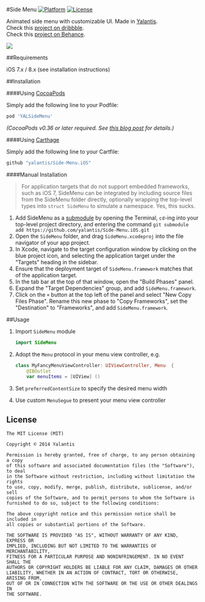 #Side Menu
[![Platform](http://img.shields.io/badge/platform-iOS-blue.svg?style=flat)](http://cocoapods.org/?q=YALSideMenu)
[![License](http://img.shields.io/badge/license-MIT-green.svg?style=flat)](https://github.com/Yalantis/Side-Menu.iOS/blob/master/LICENSE)

Animated side menu with customizable UI. 
Made in <a href="http://yalantis.com/"> Yalantis</a>.<br>
Check this <a href="https://dribbble.com/shots/1689922-Side-Menu-Animation?list=searches&tag=yalantis&offset=0">project on dribbble</a>.<br>
Check this <a href="https://www.behance.net/gallery/20411445/Mobile-Animations-Interactions ">project on Behance</a>.

<img src="https://d13yacurqjgara.cloudfront.net/users/125056/screenshots/1689922/events-menu_1-1-6.gif" />

##Requirements

iOS 7.x / 8.x (see installation instructions)

##Installation

####Using [CocoaPods](http://cocoapods.org)

Simply add the following line to your Podfile:

```ruby
pod 'YALSideMenu'
```

*(CocoaPods v0.36 or later required. See [this blog post](http://blog.cocoapods.org/Pod-Authors-Guide-to-CocoaPods-Frameworks/) for details.)*

####Using [Carthage](https://github.com/Carthage/Carthage)

Simply add the following line to your Cartfile:

```ruby
github "yalantis/Side-Menu.iOS"
```

####Manual Installation

> For application targets that do not support embedded frameworks, such as iOS 7, SideMenu can be integrated by including source files from the SideMenu folder directly, optionally wrapping the top-level types into `struct SideMenu` to simulate a namespace. Yes, this sucks.

1. Add SideMenu as a [submodule](http://git-scm.com/docs/git-submodule) by opening the Terminal, `cd`-ing into your top-level project directory, and entering the command `git submodule add https://github.com/yalantis/Side-Menu.iOS.git`
2. Open the `SideMenu` folder, and drag `SideMenu.xcodeproj` into the file navigator of your app project.
3. In Xcode, navigate to the target configuration window by clicking on the blue project icon, and selecting the application target under the "Targets" heading in the sidebar.
4. Ensure that the deployment target of `SideMenu.framework` matches that of the application target.
5. In the tab bar at the top of that window, open the "Build Phases" panel.
6. Expand the "Target Dependencies" group, and add `SideMenu.framework`.
7. Click on the `+` button at the top left of the panel and select "New Copy Files Phase". Rename this new phase to "Copy Frameworks", set the "Destination" to "Frameworks", and add `SideMenu.framework`.

##Usage

1. Import `SideMenu` module

	```swift
	import SideMenu
	```

2. Adopt the `Menu` protocol in your menu view controller, e.g.

	```swift
	class MyFancyMenuViewController: UIViewController, Menu  {
		@IBOutlet
		var menuItems = [UIView] ()
	```

3. Set `preferredContentSize` to specify the desired menu width
4. Use custom `MenuSegue` to present your menu view controller

## License

	The MIT License (MIT)

	Copyright © 2014 Yalantis

	Permission is hereby granted, free of charge, to any person obtaining a copy
	of this software and associated documentation files (the "Software"), to deal
	in the Software without restriction, including without limitation the rights
	to use, copy, modify, merge, publish, distribute, sublicense, and/or sell
	copies of the Software, and to permit persons to whom the Software is
	furnished to do so, subject to the following conditions:

	The above copyright notice and this permission notice shall be included in
	all copies or substantial portions of the Software.

	THE SOFTWARE IS PROVIDED "AS IS", WITHOUT WARRANTY OF ANY KIND, EXPRESS OR
	IMPLIED, INCLUDING BUT NOT LIMITED TO THE WARRANTIES OF MERCHANTABILITY,
	FITNESS FOR A PARTICULAR PURPOSE AND NONINFRINGEMENT. IN NO EVENT SHALL THE
	AUTHORS OR COPYRIGHT HOLDERS BE LIABLE FOR ANY CLAIM, DAMAGES OR OTHER
	LIABILITY, WHETHER IN AN ACTION OF CONTRACT, TORT OR OTHERWISE, ARISING FROM,
	OUT OF OR IN CONNECTION WITH THE SOFTWARE OR THE USE OR OTHER DEALINGS IN
	THE SOFTWARE.